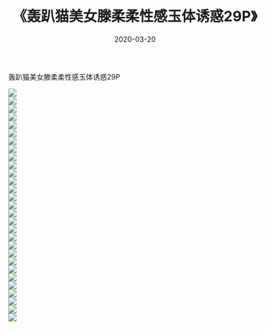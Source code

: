 ﻿---
layout: post
title:  《轰趴猫美女滕柔柔性感玉体诱惑29P》
date:   2020-03-20
img: http://imgx.orgx.ga/漏D/2020/轰趴猫美女滕柔柔性感玉体诱惑29P/000.jpg
categories: [美女, 清纯, 唯美]
---

轰趴猫美女滕柔柔性感玉体诱惑29P

  ![](http://imgx.orgx.ga/漏D/2020/轰趴猫美女滕柔柔性感玉体诱惑29P/001.jpg) <br> ![](http://imgx.orgx.ga/漏D/2020/轰趴猫美女滕柔柔性感玉体诱惑29P/002.jpg) <br> ![](http://imgx.orgx.ga/漏D/2020/轰趴猫美女滕柔柔性感玉体诱惑29P/003.jpg) <br> ![](http://imgx.orgx.ga/漏D/2020/轰趴猫美女滕柔柔性感玉体诱惑29P/004.jpg) <br> ![](http://imgx.orgx.ga/漏D/2020/轰趴猫美女滕柔柔性感玉体诱惑29P/005.jpg) <br> ![](http://imgx.orgx.ga/漏D/2020/轰趴猫美女滕柔柔性感玉体诱惑29P/006.jpg) <br> ![](http://imgx.orgx.ga/漏D/2020/轰趴猫美女滕柔柔性感玉体诱惑29P/007.jpg) <br> ![](http://imgx.orgx.ga/漏D/2020/轰趴猫美女滕柔柔性感玉体诱惑29P/008.jpg) <br> ![](http://imgx.orgx.ga/漏D/2020/轰趴猫美女滕柔柔性感玉体诱惑29P/009.jpg) <br> ![](http://imgx.orgx.ga/漏D/2020/轰趴猫美女滕柔柔性感玉体诱惑29P/010.jpg) <br> ![](http://imgx.orgx.ga/漏D/2020/轰趴猫美女滕柔柔性感玉体诱惑29P/011.jpg) <br> ![](http://imgx.orgx.ga/漏D/2020/轰趴猫美女滕柔柔性感玉体诱惑29P/012.jpg) <br> ![](http://imgx.orgx.ga/漏D/2020/轰趴猫美女滕柔柔性感玉体诱惑29P/013.jpg) <br> ![](http://imgx.orgx.ga/漏D/2020/轰趴猫美女滕柔柔性感玉体诱惑29P/014.jpg) <br> ![](http://imgx.orgx.ga/漏D/2020/轰趴猫美女滕柔柔性感玉体诱惑29P/015.jpg) <br> ![](http://imgx.orgx.ga/漏D/2020/轰趴猫美女滕柔柔性感玉体诱惑29P/016.jpg) <br> ![](http://imgx.orgx.ga/漏D/2020/轰趴猫美女滕柔柔性感玉体诱惑29P/017.jpg) <br> ![](http://imgx.orgx.ga/漏D/2020/轰趴猫美女滕柔柔性感玉体诱惑29P/018.jpg) <br> ![](http://imgx.orgx.ga/漏D/2020/轰趴猫美女滕柔柔性感玉体诱惑29P/019.jpg) <br> ![](http://imgx.orgx.ga/漏D/2020/轰趴猫美女滕柔柔性感玉体诱惑29P/020.jpg) <br> ![](http://imgx.orgx.ga/漏D/2020/轰趴猫美女滕柔柔性感玉体诱惑29P/021.jpg) <br> ![](http://imgx.orgx.ga/漏D/2020/轰趴猫美女滕柔柔性感玉体诱惑29P/022.jpg) <br> ![](http://imgx.orgx.ga/漏D/2020/轰趴猫美女滕柔柔性感玉体诱惑29P/023.jpg) <br> ![](http://imgx.orgx.ga/漏D/2020/轰趴猫美女滕柔柔性感玉体诱惑29P/024.jpg) <br> ![](http://imgx.orgx.ga/漏D/2020/轰趴猫美女滕柔柔性感玉体诱惑29P/025.jpg) <br> ![](http://imgx.orgx.ga/漏D/2020/轰趴猫美女滕柔柔性感玉体诱惑29P/026.jpg) <br> ![](http://imgx.orgx.ga/漏D/2020/轰趴猫美女滕柔柔性感玉体诱惑29P/027.jpg) <br> ![](http://imgx.orgx.ga/漏D/2020/轰趴猫美女滕柔柔性感玉体诱惑29P/028.jpg) <br> ![](http://imgx.orgx.ga/漏D/2020/轰趴猫美女滕柔柔性感玉体诱惑29P/029.jpg) <br>